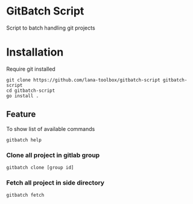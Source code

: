 # GitBatch Script

Script to batch handling git projects

# Installation

Require git installed

```shell
git clone https://github.com/lana-toolbox/gitbatch-script gitbatch-script
cd gitbatch-script
go install .
```

## Feature

To show list of available commands

```shell
gitbatch help
```

### Clone all project in gitlab group

```shell
gitbatch clone [group id]
```

### Fetch all project in side directory

```shell
gitbatch fetch
```
